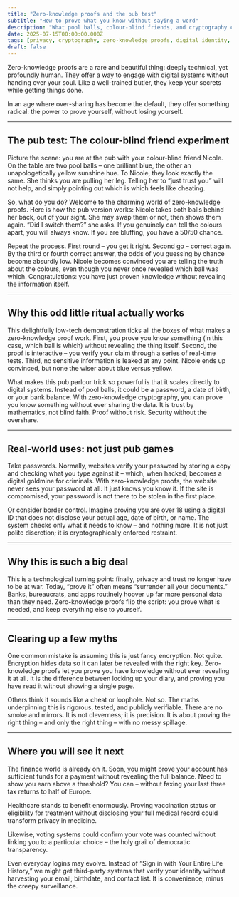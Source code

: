 ```yaml
---
title: "Zero-knowledge proofs and the pub test"
subtitle: "How to prove what you know without saying a word"
description: "What pool balls, colour-blind friends, and cryptography can teach us about privacy, trust, and the future of digital identity."
date: 2025-07-15T00:00:00.000Z
tags: [privacy, cryptography, zero-knowledge proofs, digital identity, pub logic]
draft: false
---
```


Zero-knowledge proofs are a rare and beautiful thing: deeply technical, yet profoundly human. They offer a way to engage with digital systems without handing over your soul. Like a well-trained butler, they keep your secrets while getting things done.

In an age where over-sharing has become the default, they offer something radical: the power to prove yourself, without losing yourself.

---

## The pub test: The colour-blind friend experiment

Picture the scene: you are at the pub with your colour-blind friend Nicole. On the table are two pool balls – one brilliant blue, the other an unapologetically yellow sunshine hue. To Nicole, they look exactly the same. She thinks you are pulling her leg. Telling her to “just trust you” will not help, and simply pointing out which is which feels like cheating.

So, what do you do? Welcome to the charming world of zero-knowledge proofs. Here is how the pub version works: Nicole takes both balls behind her back, out of your sight. She may swap them or not, then shows them again. “Did I switch them?” she asks. If you genuinely can tell the colours apart, you will always know. If you are bluffing, you have a 50/50 chance.

Repeat the process. First round – you get it right. Second go – correct again. By the third or fourth correct answer, the odds of you guessing by chance become absurdly low. Nicole becomes convinced you are telling the truth about the colours, even though you never once revealed which ball was which. Congratulations: you have just proven knowledge without revealing the information itself.

---

## Why this odd little ritual actually works

This delightfully low-tech demonstration ticks all the boxes of what makes a zero-knowledge proof work. First, you prove you know something (in this case, which ball is which) without revealing the thing itself. Second, the proof is interactive – you verify your claim through a series of real-time tests. Third, no sensitive information is leaked at any point. Nicole ends up convinced, but none the wiser about blue versus yellow.

What makes this pub parlour trick so powerful is that it scales directly to digital systems. Instead of pool balls, it could be a password, a date of birth, or your bank balance. With zero-knowledge cryptography, you can prove you know something without ever sharing the data. It is trust by mathematics, not blind faith. Proof without risk. Security without the overshare.

---

## Real-world uses: not just pub games

Take passwords. Normally, websites verify your password by storing a copy and checking what you type against it – which, when hacked, becomes a digital goldmine for criminals. With zero-knowledge proofs, the website never sees your password at all. It just knows you know it. If the site is compromised, your password is not there to be stolen in the first place.

Or consider border control. Imagine proving you are over 18 using a digital ID that does not disclose your actual age, date of birth, or name. The system checks only what it needs to know – and nothing more. It is not just polite discretion; it is cryptographically enforced restraint.

---

## Why this is such a big deal

This is a technological turning point: finally, privacy and trust no longer have to be at war. Today, “prove it” often means “surrender all your documents.” Banks, bureaucrats, and apps routinely hoover up far more personal data than they need. Zero-knowledge proofs flip the script: you prove what is needed, and keep everything else to yourself.

---

## Clearing up a few myths

One common mistake is assuming this is just fancy encryption. Not quite. Encryption hides data so it can later be 
revealed with the right key. Zero-knowledge proofs let you prove you have knowledge without ever revealing it at all. 
It is the difference between locking up your diary, and proving you have read it without showing a single page.

Others think it sounds like a cheat or loophole. Not so. The maths underpinning this is rigorous, tested, and publicly 
verifiable. There are no smoke and mirrors. It is not cleverness; it is precision. It is about proving the right 
thing – and only the right thing – with no messy spillage.

---

## Where you will see it next

The finance world is already on it. Soon, you might prove your account has sufficient funds for a payment without revealing the full balance. Need to show you earn above a threshold? You can – without faxing your last three tax returns to half of Europe.

Healthcare stands to benefit enormously. Proving vaccination status or eligibility for treatment without disclosing your full medical record could transform privacy in medicine. 

Likewise, voting systems could confirm your vote was counted without linking you to a particular choice – the holy grail of democratic transparency.

Even everyday logins may evolve. Instead of “Sign in with Your Entire Life History,” we might get third-party systems that verify your identity without harvesting your email, birthdate, and contact list. It is convenience, minus the creepy surveillance.

